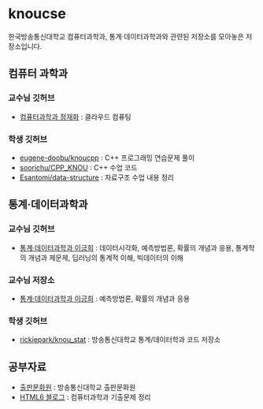 # knoucse
한국방송통신대학교 컴퓨터과학과, 통계·데이터과학과와 관련된 저장소를 모아놓은 저장소입니다.

## 컴퓨터 과학과

### 교수님 깃허브
- [컴퓨터과학과 정재화](https://github.com/jaehwachung) : 클라우드 컴퓨팅 

### 학생 깃허브
- [eugene-doobu/knoucpp](https://github.com/eugene-doobu/knoucpp) : C++ 프로그래밍 연습문제 풀이
- [soorichu/CPP_KNOU](https://github.com/soorichu/CPP_KNOU) : C++ 수업 코드
- [Esantomi/data-structure](https://github.com/Esantomi/data-structure) : 자료구조 수업 내용 정리

## 통계·데이터과학과

### 교수님 깃허브
- [통계·데이터과학과 이긍희](https://github.com/data-better) : 데이터시각화, 예측방법론, 확률의 개념과 응용, 통계학의 개념과 제문제, 딥러닝의 통계적 이해, 빅데이터의 이해

### 교수님 저장소
- [통계·데이터과학과 이긍희](https://www.kaggle.com/dbetter) : 예측방법론, 확률의 개념과 응용

### 학생 깃허브
- [rickiepark/knou_stat](https://github.com/rickiepark/knou_stat) : 방송통신대학교 통계/데이터학과 코드 저장소

## 공부자료
- [출판문화원](https://press.knou.ac.kr/index.do) : 방송통신대학교 출판문화원
- [HTML6 블로그](https://html6.tistory.com/category/%EB%B0%A9%EC%86%A1%ED%86%B5%EC%8B%A0%EB%8C%80%ED%95%99%EA%B5%90) : 컴퓨터과학과 기출문제 정리
